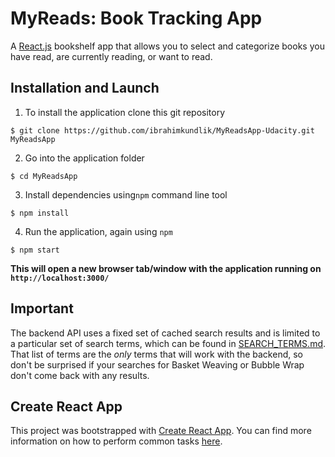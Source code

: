 # MyReads: Book Tracking App

A [React.js](https://reactjs.org/) bookshelf app that allows you to select and categorize books you have read, are currently reading, or want to read.

## Installation and Launch

1. To install the application clone this git repository

```
$ git clone https://github.com/ibrahimkundlik/MyReadsApp-Udacity.git MyReadsApp
```

2. Go into the application folder

```
$ cd MyReadsApp
```

3. Install dependencies using`npm` command line tool

```
$ npm install
```

4. Run the application, again using `npm`

```
$ npm start
```

**This will open a new browser tab/window with the application running on ```http://localhost:3000/```**

## Important
The backend API uses a fixed set of cached search results and is limited to a particular set of search terms, which can be found in [SEARCH_TERMS.md](SEARCH_TERMS.md). That list of terms are the _only_ terms that will work with the backend, so don't be surprised if your searches for Basket Weaving or Bubble Wrap don't come back with any results.

## Create React App

This project was bootstrapped with [Create React App](https://github.com/facebookincubator/create-react-app). You can find more information on how to perform common tasks [here](https://github.com/facebookincubator/create-react-app/blob/master/packages/react-scripts/template/README.md).
